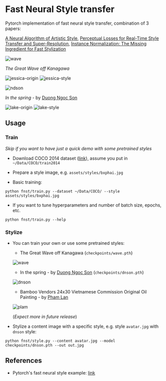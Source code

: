 # Fast Neural Style transfer

Pytorch implementation of fast neural style transfer, combination of 3 papers:

[A Neural Algorithm of Artistic Style](https://arxiv.org/abs/1508.06576),
[Perceptual Losses for Real-Time Style Transfer and Super-Resolution](https://arxiv.org/abs/1603.08155),
[Instance Normalization: The Missing Ingredient for Fast Stylization](https://arxiv.org/abs/1607.08022)

![wave](./assets/styles/wave.jpg)

*The Great Wave off Kanagawa*

![jessica-origin](./assets/tests/jessica.jpg)
![jessica-style](./assets/tests/jessica_wave.jpg)

![ndson](./assets/styles/dnson.jpg)

*In the spring* - by [Duong Ngoc Son](http://www.vietnamartist.com/duong-ngoc-son/)

![lake-origin](./assets/tests/lake.jpg)
![lake-style](./assets/tests/lake_dnson.jpg)


## Usage

### Train

*Skip if you want to have just a quick demo with some pretrained styles*

+ Download COCO 2014 dataset ([link](http://cocodataset.org/#download)),
assume you put in `~/Data/COCO/train2014`

+ Prepare a style image, e.g. `assets/styles/bxphai.jpg`

+ Basic training:

```
python fnst/train.py --dataset ~/Data/COCO/ --style assets/styles/bxphai.jpg
```

+ If you want to tune hyperparameters and number of batch size, epochs, etc.

```
python fnst/train.py --help
```


### Stylize

+ You can train your own or use some pretrained styles:

    + The Great Wave off Kanagawa (`checkpoints/wave.pth`)

    ![wave](./assets/styles/wave.jpg)


    + In the spring - by [Duong Ngoc Son](http://www.vietnamartist.com/duong-ngoc-son/) (`checkpoints/dnson.pth`)

    ![dnson](./assets/styles/dnson.jpg)

    + Bamboo Vendors 24x30 Vietnamese Commission Original Oil Painting - by [Pham Lan](https://fineartamerica.com/featured/bamboo-vendors-24x30-vietnamese-commission-original-oil-painting-pham-lam.html)

    ![plam](./assets/styles/plam.jpg)

    (*Expect more in future release*)

+ Stylize a content image with a specific style, e.g. style `avatar.jpg` with `dnson` style:

```
python fnst/style.py --content avatar.jpg --model checkpoints/dnson.pth --out out.jpg
```


## References

+ Pytorch's fast neural style example: [link](https://github.com/pytorch/examples/tree/master/fast_neural_style)
